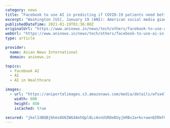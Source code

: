 ```yaml
---
category: news
title: "Facebook to use AI in predicting if COVID-19 patients need better healthcare"
excerpt: "Washington [US], January 19 (ANI): American social media giant Facebook is publishing a research conducted by its artificial intelligence (AI) unit in an effort to help healthcare providers ..."
publishedDateTime: 2021-01-19T01:36:00Z
originalUrl: "https://www.aninews.in/news/tech/others/facebook-to-use-ai-in-predicting-if-covid-19-patients-need-better-healthcare20210119005324/"
webUrl: "https://www.aninews.in/news/tech/others/facebook-to-use-ai-in-predicting-if-covid-19-patients-need-better-healthcare20210119005324/"
type: article

provider:
  name: Asian News International
  domain: aninews.in

topics:
  - Facebook AI
  - AI
  - AI in Healthcare

images:
  - url: "https://aniportalimages.s3.amazonaws.com/media/details/wfsa4753.jpg"
    width: 600
    height: 450
    isCached: true

secured: "jkelIdBQBjbhms8U6ZWG4AehQpl8LcAvnUSROeDUyjbRBx2a+kc+aenQIRkF0m1c2nK7qeiRA+FKmP15J9lwkLEXNdjgF0eWck3FWUHa+2qBHVpg00iumELA454HJ+FU2ftw7/p7FdPP6S15WCy3mxWY7YhGXcSzlIwhXtYfF+xz6l3K6AJBWLeeV1cYv/kv/8fmXQiBdPvoBwJiT/XIHwk+4I9mzMLUIFWOP9y8M1a2FajjpR1jMAWg7uMS5t6JdgqOVLeeSdsU+QUmOKENqbdd2OivlFaVQA8waRNxzMuZxCrblwMhadLZFH7Zrlq11lAGkVjdagWoh3OSjrinySDQzP2U18i3zPcgjs0WqFc=;2RsVIGXCp13B2/QJWjSI7Q=="
---
```


